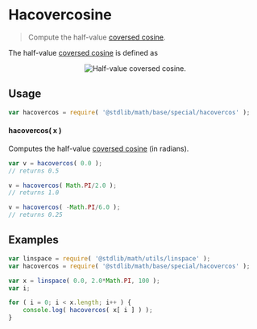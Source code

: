 # Hacovercosine

> Compute the half-value [coversed cosine][coversed-cosine].

<section class="intro">

The half-value [coversed cosine][coversed-cosine] is defined as

<!-- <equation class="equation" label="eq:hacovercosine" align="center" raw="\operatorname{hacovercos}(\theta) = \frac{1 + \sin \theta}{2}" alt="Half-value coversed cosine."> -->

<div class="equation" align="center" data-raw-text="\operatorname{hacovercos}(\theta) = \frac{1 + \sin \theta}{2}" data-equation="eq:hacovercosine">
    <img src="" alt="Half-value coversed cosine.">
    <br>
</div>

<!-- </equation> -->

</section>

<!-- /.intro -->

<section class="usage">

## Usage

```javascript
var hacovercos = require( '@stdlib/math/base/special/hacovercos' );
```

#### hacovercos( x )

Computes the half-value [coversed cosine][coversed-cosine] (in radians).

```javascript
var v = hacovercos( 0.0 );
// returns 0.5

v = hacovercos( Math.PI/2.0 );
// returns 1.0

v = hacovercos( -Math.PI/6.0 );
// returns 0.25
```

</section>

<!-- /.usage -->

<section class="examples">

## Examples

```javascript
var linspace = require( '@stdlib/math/utils/linspace' );
var hacovercos = require( '@stdlib/math/base/special/hacovercos' );

var x = linspace( 0.0, 2.0*Math.PI, 100 );
var i;

for ( i = 0; i < x.length; i++ ) {
    console.log( hacovercos( x[ i ] ) );
}
```

</section>

<!-- /.examples -->

<section class="links">

[coversed-cosine]: https://en.wikipedia.org/wiki/Versine

</section>

<!-- /.links -->
